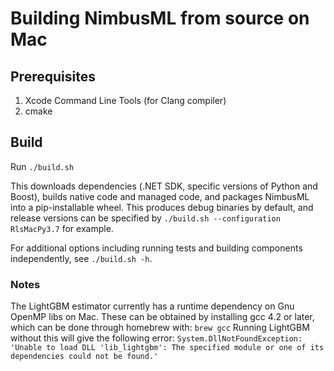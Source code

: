 Building NimbusML from source on Mac
==========================================
## Prerequisites
1. Xcode Command Line Tools (for Clang compiler)
2. cmake

## Build
Run `./build.sh`

This downloads dependencies (.NET SDK, specific versions of Python and Boost), builds native code and managed code, and packages NimbusML into a pip-installable wheel. This produces debug binaries by default, and release versions can be specified by `./build.sh --configuration RlsMacPy3.7` for example.

For additional options including running tests and building components independently, see `./build.sh -h`.

### Notes
The LightGBM estimator currently has a runtime dependency on Gnu OpenMP libs on Mac. These can be obtained by installing gcc 4.2 or later, which can be done through homebrew with:
```brew gcc``` 
Running LightGBM without this will give the following error: 
```System.DllNotFoundException: 'Unable to load DLL 'lib_lightgbm': The specified module or one of its dependencies could not be found.'```
